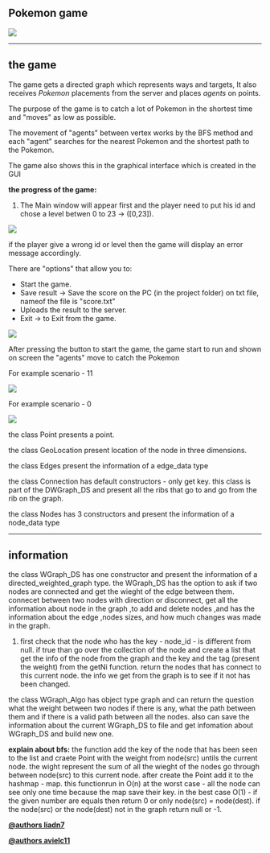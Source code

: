 Pokemon game
-----------------

![](https://github.com/avielc11/Pokemon_Game/blob/main/img/icon.png)

***

## the game

The game gets a directed graph which represents ways and targets,
It also receives *Pokemon* placements from the server and places *agents* on points.

The purpose of the game is to catch a lot of Pokemon in the shortest time and "moves" as low as possible.

The movement of "agents" between vertex works by the BFS method and each "agent" searches for the nearest Pokemon and the shortest path to the Pokemon.

The game also shows this in the graphical interface which is created in the GUI

**the progress of the game:**

1) The Main window will appear first and the player need to put his id and chose a level betwen 0 to 23 -> ([0,23]).

![](https://github.com/avielc11/Pokemon_Game/blob/main/img/open_screen.png)

if the player give a wrong id or level then the game will display an error message accordingly.

There are "options" that allow you to:
* Start the game.
* Save result -> Save the score on the PC (in the project folder) on txt file, nameof the file is "score.txt"
* Uploads the result to the server.
* Exit -> to Exit from the game.

![](https://github.com/avielc11/Pokemon_Game/blob/main/img/options.png)

After pressing the button to start the game, the game start to run and shown on screen the "agents" move to catch the Pokemon

For example scenario - 11

![](https://github.com/avielc11/Pokemon_Game/blob/main/img/GamePlay11.png)

For example scenario - 0

![](https://github.com/avielc11/Pokemon_Game/blob/main/img/GamePlay0.png)


the class Point presents a point.

the class GeoLocation present location of the node in  three dimensions. 

the class Edges present the information of a edge_data type

the class Connection has default constructors - only get key.
this class is part of the DWGraph_DS and present all the ribs that go to and go from the rib on the graph.

the class Nodes has 3 constructors and present the information of a node_data type

***

## information

the class WGraph_DS has one constructor and present the information of a directed_weighted_graph type.
the WGraph_DS has the option to ask if two nodes are connected and get the wieght of the edge between them. connecet between two nodes with direction or disconnect,
get all the information about node in the graph ,to add and delete nodes ,and has the information 
about the edge ,nodes sizes, and how much changes was made in the graph.
1. first check that the node who has the key - node_id - is different from null. if true than go over the collection 
of the node and create a list that get the info of the node from the graph and the key and the tag (present the weight) from the getNi function.
return the nodes that has connect to this current node.
the info we get from the graph is to see if it not has been changed.

the class WGraph_Algo has object type graph and can return the question what the weight between two nodes if there is
any, what the path between them and if there is a valid path between all the nodes.
also can save the information about the current WGraph_DS to file and get infomation about WGraph_DS and build new one.  

**explain about bfs:**
the function add the key of the node that has been seen to the list and craete Point with the weight from node(src) untils the current node. the wight represent the sum of all the wieght of the nodes go through between node(src) to this current node. after create the Point add it to the hashmap - map.
this functionrun in O(n) at the worst case - all the node can see only one time because the map save their key.
in the best case O(1) - if the given number are equals then return 0 or only node(src) = node(dest). if the node(src) or the node(dest) not in the graph return null or -1.


**[@authors liadn7](https://github.com/liadn7)**

**[@authors avielc11](https://github.com/avielc11)**

